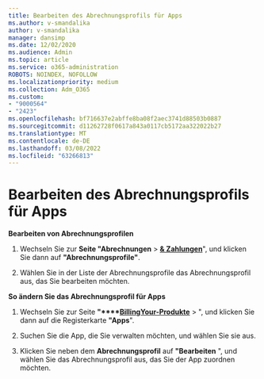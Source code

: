 ```yaml
---
title: Bearbeiten des Abrechnungsprofils für Apps
ms.author: v-smandalika
author: v-smandalika
manager: dansimp
ms.date: 12/02/2020
ms.audience: Admin
ms.topic: article
ms.service: o365-administration
ROBOTS: NOINDEX, NOFOLLOW
ms.localizationpriority: medium
ms.collection: Adm_O365
ms.custom:
- "9000564"
- "2423"
ms.openlocfilehash: bf716637e2abffe8ba08f2aec3741d88503b0887
ms.sourcegitcommit: d11262728f0617a843a0117cb5172aa322022b27
ms.translationtype: MT
ms.contentlocale: de-DE
ms.lasthandoff: 03/08/2022
ms.locfileid: "63266813"
---
```

# <a name="edit-billing-profile-for-apps"></a>Bearbeiten des Abrechnungsprofils für Apps

**Bearbeiten von Abrechnungsprofilen**

1. Wechseln Sie zur **Seite "Abrechnungen** >  **[& Zahlungen](https://go.microsoft.com/fwlink/p/?linkid=848039)**", und klicken Sie dann auf **"Abrechnungsprofile"**.

2. Wählen Sie in der Liste der Abrechnungsprofile das Abrechnungsprofil aus, das Sie bearbeiten möchten.

**So ändern Sie das Abrechnungsprofil für Apps**

1. Wechseln Sie zur Seite **"****[BillingYour-Produkte](https://go.microsoft.com/fwlink/p/?linkid=842054)** > ", und klicken Sie dann auf die Registerkarte **"Apps**".

2. Suchen Sie die App, die Sie verwalten möchten, und wählen Sie sie aus.  

3. Klicken Sie neben dem **Abrechnungsprofil** auf **"Bearbeiten** ", und wählen Sie das Abrechnungsprofil aus, das Sie der App zuordnen möchten.